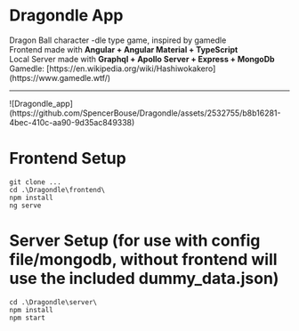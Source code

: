 # Dragondle App
<div>Dragon Ball character -dle type game, inspired by gamedle</div>
<div>Frontend made with <b>Angular + Angular Material + TypeScript</b></div>
<div>Local Server made with <b>Graphql + Apollo Server + Express + MongoDb</b></div>

<div>Gamedle: [https://en.wikipedia.org/wiki/Hashiwokakero](https://www.gamedle.wtf/)</div>
<hr>
![Dragondle_app](https://github.com/SpencerBouse/Dragondle/assets/2532755/b8b16281-4bec-410c-aa90-9d35ac849338)

# Frontend Setup
```
git clone ...
cd .\Dragondle\frontend\
npm install
ng serve
```

# Server Setup (for use with config file/mongodb, without frontend will use the included dummy_data.json) 
```
cd .\Dragondle\server\
npm install
npm start
```
